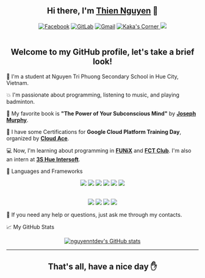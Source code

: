 <br><h2 align="center">Hi there, I'm <a href="https://github.com/nguyenntdev">Thien Nguyen</a> 👋</h2>

<p align="center">
<a href="https://facebook.com/nguyennt.dev"><img src="https://img.shields.io/badge/Facebook-1877F2?style=for-the-badge&amp;logo=facebook&amp;logoColor=white" alt="Facebook"></a>  <a href="https://gitlab.com/kakangocthien109"><img src="https://img.shields.io/badge/GitLab-330F63?style=for-the-badge&amp;logo=gitlab&amp;logoColor=white" alt="GitLab"></a>  <a href="mailto:kakangocthien109@gmail.com"><img src="https://img.shields.io/badge/Gmail-D14836?style=for-the-badge&amp;logo=gmail&amp;logoColor=white" alt="Gmail"></a>  <a href="https://nguyennt.pages.dev"><img src="https://img.shields.io/badge/kaka&#39;s%20corner-000000?style=for-the-badge&amp;logo=About.me&amp;logoColor=white" alt="Kaka&#39;s Corner"></a><a href="https://replit.com/@nguyenntdev"> <img src="https://img.shields.io/badge/replit-667881?style=for-the-badge&logo=replit&logoColor=white"></a>
<br><br>
</p>

<h2 align="center">Welcome to my GitHub profile, let's take a brief look!</h2>

🏫 I'm a student at Nguyen Tri Phuong Secondary School in Hue City, Vietnam.

💥 I'm passionate about programming, listening to music, and playing badminton.

📕 My favorite book is <b>"The Power of Your Subconscious Mind"</b> by <b><a href="https://en.wikipedia.org/wiki/Joseph_Murphy_(author)">Joseph Murphy</a></b>.

📄 I have some Certifications for <b>Google Cloud Platform Training Day</b>, organized by <b><a href="https://www.cloud-ace.com/">Cloud Ace</a></b>.

💻 Now, I'm learning about programming in <b><a href="https://global.funix.edu.vn/en/home/">FUNiX</a></b> and <b><a href="https://fct-club.com/">FCT Club</a></b>. I'm also an intern at <b><a href="https://3si.vn">3S Hue Intersoft</a></b>.

🚀 Languages and Frameworks
<p align="center">
<img src="https://img.shields.io/badge/Python-FFD43B?style=for-the-badge&logo=python&logoColor=darkgreen"> <img src="https://img.shields.io/badge/HTML5-E34F26?style=for-the-badge&logo=html5&logoColor=white"> <img src="https://img.shields.io/badge/CSS3-1572B6?style=for-the-badge&logo=css3&logoColor=white"> <img src="https://img.shields.io/badge/JavaScript-323330?style=for-the-badge&logo=javascript&logoColor=F7DF1E"> <img src="https://img.shields.io/badge/C-00599C?style=for-the-badge&logo=c&logoColor=white"> <img src="https://img.shields.io/badge/Java-ED8B00?style=for-the-badge&logo=java&logoColor=white">
<br><br>
</p>
<p align="center">
<img src="https://img.shields.io/badge/Markdown-000000?style=for-the-badge&logo=markdown&logoColor=white"> <img src="https://img.shields.io/badge/Shell_Script-121011?style=for-the-badge&logo=gnu-bash&logoColor=white"> <img src="https://img.shields.io/badge/Bootstrap-563D7C?style=for-the-badge&logo=bootstrap&logoColor=white"> <img src="https://img.shields.io/badge/Git-F05032?style=for-the-badge&logo=git&logoColor=white">
</p>

💁 If you need any help or questions, just ask me through my contacts.

📈 My GitHub Stats
<p align="center"><a href=""><img src="https://github-readme-stats.vercel.app/api?username=nguyenntdev&show_icons=true" alt="nguyenntdev's GitHub stats"></a></p>

<hr>
<h2 align="center">That's all, have a nice day ✋</h2>
